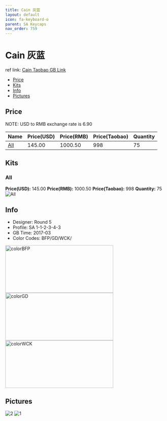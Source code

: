 ```yaml
---
title: Cain 灰蓝
layout: default
icon: fa-keyboard-o
parent: SA Keycaps
nav_order: 759
---
```


# Cain 灰蓝

ref link: [Cain Taobao GB Link](https://item.taobao.com/item.htm?spm=a1z10.1-c.w4004-16202688691.18.48873163Hy5F0F&id=545096879327)

* [Price](#price)
* [Kits](#kits)
* [Info](#info)
* [Pictures](#pictures)


## Price  
NOTE: USD to RMB exchange rate is 6.90

| Name          | Price(USD)    |  Price(RMB) |  Price(Taobao) | Quantity |
| ------------- | ------------- |  ---------- |  --------- | -------- |
|[All](#all)|145.00|1000.50|998|75|


## Kits
### All
**Price(USD):** 145.00    **Price(RMB):** 1000.50    **Price(Taobao):** 998    **Quantity:** 75
<img src="{{ 'assets/images/sa-keycaps/cain/kits_pics/all.jpg' | relative_url }}" alt="All" class="image featured">


## Info
* Designer: Round 5
* Profile: SA 1-1-2-3-4-3
* GB Time: 2017-03
* Color Codes: BFP/GD/WCK/ 
<img src="{{ 'assets/images/sa-keycaps/SP_ColorCodes/abs/SP_Abs_ColorCodes_BFP.png' | relative_url }}" alt="colorBFP" height="150" width="340">
<img src="{{ 'assets/images/sa-keycaps/SP_ColorCodes/abs/SP_Abs_ColorCodes_GD.png' | relative_url }}" alt="colorGD" height="150" width="340">
<img src="{{ 'assets/images/sa-keycaps/SP_ColorCodes/abs/SP_Abs_ColorCodes_WCK.png' | relative_url }}" alt="colorWCK" height="150" width="340">


## Pictures
<img src="{{ 'assets/images/sa-keycaps/cain/rendering_pics/2.jpg' | relative_url }}" alt="2" class="image featured">
<img src="{{ 'assets/images/sa-keycaps/cain/rendering_pics/1.jpg' | relative_url }}" alt="1" class="image featured">
